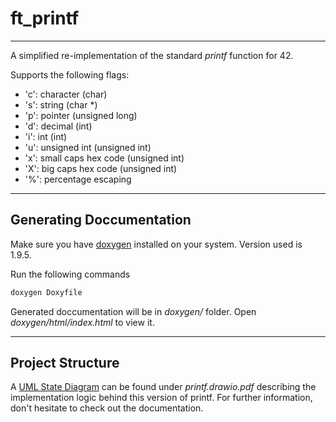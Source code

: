 # ft_printf

---

A simplified re-implementation of the standard *printf* function for 42.

Supports the following flags:
 * 'c': character           (char)
 * 's': string              (char \*)
 * 'p': pointer             (unsigned long)
 * 'd': decimal             (int)
 * 'i': int                 (int)
 * 'u': unsigned int        (unsigned int)
 * 'x': small caps hex code (unsigned int)
 * 'X': big caps hex code   (unsigned int)
 * '%': percentage escaping

---

## Generating Doccumentation

Make sure you have [doxygen](https://www.doxygen.nl/download.html) installed on
your system. Version used is 1.9.5.

Run the following commands

```bash
doxygen Doxyfile
```

Generated doccumentation will be in *doxygen/* folder. Open
*doxygen/html/index.html* to view it.

---

## Project Structure

A [UML State Diagram](https://www.geeksforgeeks.org/unified-modeling-language-uml-state-diagrams/?ref=lbp)
can be found under *printf.drawio.pdf* describing the implementation logic
behind this version of printf. For further information, don't hesitate to
check out the documentation.
